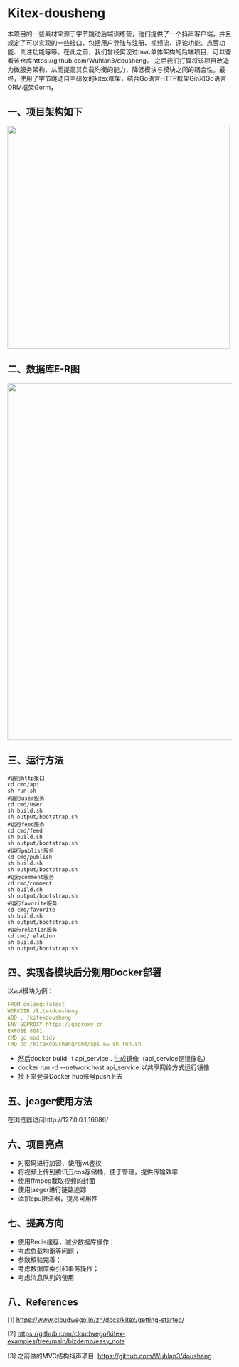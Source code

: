 # Kitex-dousheng
本项目的一些素材来源于字节跳动后端训练营，他们提供了一个抖声客户端，并且规定了可以实现的一些接口，包括用户登陆与注册、视频流、评论功能、点赞功能、关注功能等等。在此之前，我们曾经实现过mvc单体架构的后端项目，可以查看该仓库https://github.com/Wuhlan3/dousheng。
之后我们打算将该项目改造为微服务架构，从而提高其负载均衡的能力，降低模块与模块之间的耦合性。最终，使用了字节跳动自主研发的kitex框架，结合Go语言HTTP框架Gin和Go语言ORM框架Gorm，

## 一、项目架构如下
<img src="https://wuhlan3-1307602190.cos.ap-guangzhou.myqcloud.com/img/UML.jpg" width="500px">

## 二、数据库E-R图
<img src="https://wuhlan3-1307602190.cos.ap-guangzhou.myqcloud.com/img/er.jpg" width="800px">

## 三、运行方法
```
#运行http接口
cd cmd/api
sh run.sh
#运行user服务
cd cmd/user
sh build.sh
sh output/bootstrap.sh
#运行feed服务
cd cmd/feed
sh build.sh
sh output/bootstrap.sh
#运行publish服务
cd cmd/publish
sh build.sh
sh output/bootstrap.sh
#运行comment服务
cd cmd/comment
sh build.sh
sh output/bootstrap.sh
#运行favorite服务
cd cmd/favorite
sh build.sh
sh output/bootstrap.sh
#运行relation服务
cd cmd/relation
sh build.sh
sh output/bootstrap.sh
```

## 四、实现各模块后分别用Docker部署
以api模块为例：
``` yaml
FROM golang:latest
WORKDIR /kitexdousheng 
ADD . /kitexdousheng
ENV GOPROXY https://goproxy.cn
EXPOSE 8081
CMD go mod tidy
CMD cd /kitexdousheng/cmd/api && sh run.sh
```
- 然后docker build -t api_service . 生成镜像（api_service是镜像名）
- docker run -d --network host api_service 以共享网络方式运行镜像
- 接下来登录Docker hub账号push上去

## 五、jeager使用方法
在浏览器访问http://127.0.0.1:16686/

## 六、项目亮点
- 对密码进行加密，使用jwt鉴权
- 将视频上传到腾讯云cos存储桶，便于管理，提供传输效率
- 使用ffmpeg截取视频的封面
- 使用jaeger进行链路追踪
- 添加cpu限流器，提高可用性

## 七、提高方向
- 使用Redis缓存，减少数据库操作；
- 考虑负载均衡等问题；
- 参数校验完善；
- 考虑数据库索引和事务操作；
- 考虑消息队列的使用

## 八、References
[1] https://www.cloudwego.io/zh/docs/kitex/getting-started/

[2] https://github.com/cloudwego/kitex-examples/tree/main/bizdemo/easy_note

[3] 之前做的MVC结构抖声项目: https://github.com/Wuhlan3/dousheng
